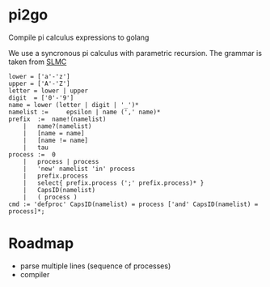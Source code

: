 # pi2go
Compile pi calculus expressions to golang

We use a syncronous pi calculus with parametric recursion. 
The grammar is taken from [SLMC](http://ctp.di.fct.unl.pt/SLMC/)

```
lower = ['a'-'z']
upper = ['A'-'Z']
letter = lower | upper
digit  = ['0'-'9']
name = lower (letter | digit | '_')*
namelist := 	epsilon | name (',' name)*
prefix 	:=	name!(namelist)
	|	name?(namelist)
	|	[name = name]
	|	[name != name]
	| 	tau
process := 	0
	|	process | process
	| 	'new' namelist 'in' process
	|	prefix.process
	| 	select{ prefix.process (';' prefix.process)* }
	|	CapsID(namelist)
	| 	( process )
cmd := 'defproc' CapsID(namelist) = process ['and' CapsID(namelist) = process]*;

```

# Roadmap
- parse multiple lines (sequence of processes)
- compiler


